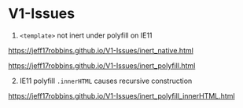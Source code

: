 # V1-Issues

1. `<template>` not inert under polyfill on IE11

https://jeff17robbins.github.io/V1-Issues/inert_native.html

https://jeff17robbins.github.io/V1-Issues/inert_polyfill.html


2. IE11 polyfill `.innerHTML` causes recursive construction

https://jeff17robbins.github.io/V1-Issues/inert_polyfill_innerHTML.html
